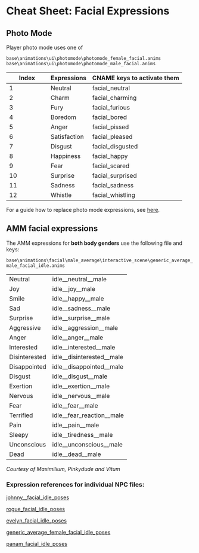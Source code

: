 # Cheat Sheet: Facial Expressions

## Photo Mode

Player photo mode uses one of

```
base\animations\ui\photomode\photomode_female_facial.anims
base\animations\ui\photomode\photomode_male_facial.anims
```

<table><thead><tr><th width="95.33333333333331">Index</th><th>Expressions </th><th>CNAME keys to activate them</th></tr></thead><tbody><tr><td>1</td><td>Neutral</td><td>facial_neutral</td></tr><tr><td>2</td><td>Charm</td><td>facial_charming</td></tr><tr><td>3</td><td>Fury</td><td>facial_furious</td></tr><tr><td>4</td><td>Boredom</td><td>facial_bored</td></tr><tr><td>5</td><td>Anger</td><td>facial_pissed</td></tr><tr><td>6</td><td>Satisfaction</td><td>facial_pleased</td></tr><tr><td>7</td><td>Disgust</td><td>facial_disgusted</td></tr><tr><td>8</td><td>Happiness</td><td>facial_happy</td></tr><tr><td>9</td><td>Fear</td><td>facial_scared</td></tr><tr><td>10</td><td>Surprise</td><td>facial_surprised</td></tr><tr><td>11</td><td>Sadness</td><td>facial_sadness</td></tr><tr><td>12</td><td>Whistle</td><td>facial_whistling</td></tr></tbody></table>




For a guide how to replace photo mode expressions, see [here](../../../modding-guides/photo-mode/custom-facial-expressions.md).




## AMM facial expressions

The AMM expressions for **both body genders** use the following file and keys:

`base\animations\facial\male_average\interactive_scene\generic_average_male_facial_idle.anims`

|               |                                |
| ------------- | ------------------------------ |
| Neutral       | idle\_\_neutral\_\_male        |
| Joy           | idle\_\_joy\_\_male            |
| Smile         | idle\_\_happy\_\_male          |
| Sad           | idle\_\_sadness\_\_male        |
| Surprise      | idle\_\_surprise\_\_male       |
| Aggressive    | idle\_\_aggression\_\_male     |
| Anger         | idle\_\_anger\_\_male          |
| Interested    | idle\_\_interested\_\_male     |
| Disinterested | idle\_\_disinterested\_\_male  |
| Disappointed  | idle\_\_disappointed\_\_male   |
| Disgust       | idle\_\_disgust\_\_male        |
| Exertion      | idle\_\_exertion\_\_male       |
| Nervous       | idle\_\_nervous\_\_male        |
| Fear          | idle\_\_fear\_\_male           |
| Terrified     | idle\_\_fear\_reaction\_\_male |
| Pain          | idle\_\_pain\_\_male           |
| Sleepy        | idle\_\_tiredness\_\_male      |
| Unconscious   | idle\_\_unconscious\_\_male    |
| Dead          | idle\_\_dead\_\_male           |

_Courtesy of Maximilium, Pinkydude and Vitum_



### Expression references for individual NPC files:&#x20;

[johnny\_\_facial\_idle\_poses](https://i.imgur.com/JW2ZW2r.jpg)

[rogue\_facial\_idle\_poses](https://i.imgur.com/7apn9yx.jpg)

[evelyn\_facial\_idle\_poses](https://i.imgur.com/HPd71Bb.jpg)

[generic\_average\_female\_facial\_idle\_poses](https://i.imgur.com/ZxwSOxy.jpg)

[panam\_facial\_idle\_poses](https://i.imgur.com/DuKRBYe.jpg)
